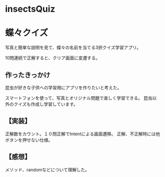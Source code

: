 # insectsQuiz
# 蝶々クイズ

写真と簡単な説明を見て、蝶々の名前を当てる3択クイズ学習アプリ。

10問連続で正解すると、クリア画面に変遷する。

## 作ったきっかけ

昆虫が好きな子供への学習用にアプリを作りたいと考えた。

スマートフォンを使って、写真とオリジナル問題で楽しく学習できる。
昆虫以外のクイズも作成し学習しています。

## 【実装】
正解数をカウント。１０問正解でIntentによる画面遷移。
正解、不正解時には他ボタンを押せない仕様。

## 【感想】
メソッド、randomなどについて理解した。
